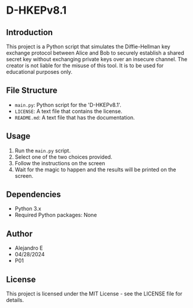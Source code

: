 # D-HKEPv8.1

## Introduction
This project is a Python script that simulates the Diffie-Hellman key exchange protocol between Alice and Bob to securely establish a shared secret key without exchanging private keys over an insecure channel. The creator is not liable for the misuse of this tool. It is to be used for educational purposes only.

## File Structure
- `main.py`: Python script for the 'D-HKEPv8.1'.
- `LICENSE`: A text file that contains the license.
- `README.md`: A text file that has the documentation.

## Usage
1. Run the `main.py` script.
2. Select one of the two choices provided.
3. Follow the instructions on the screen
4. Wait for the magic to happen and the results will be printed on the screen.

## Dependencies
- Python 3.x
- Required Python packages: None

## Author
- Alejandro E
- 04/28/2024
- P01

## License
This project is licensed under the MIT License - see the LICENSE file for details.
